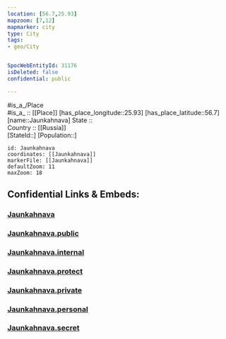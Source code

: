 ```yaml
---
location: [56.7,25.93] 
mapzoom: [7,12] 
mapmarker: city 
type: City
tags:
- geo/City


SpocWebEntityId: 31176
isDeleted: false
confidential: public

---
```

#is_a_/Place  
#is_a_ :: [[Place]] 
[has_place_longitude::25.93] 
[has_place_latitude::56.7] 
[name::Jaunkahnava] 
State ::  
Country :: [[Russia]]  
[StateId::] 
[Population::] 



```leaflet
id: Jaunkahnava
coordinates: [[Jaunkahnava]] 
markerFile: [[Jaunkahnava]] 
defaultZoom: 11 
maxZoom: 18
```


## Confidential Links & Embeds: 

### [Jaunkahnava](/_Standards/Earth/Continent/Europe/Europe~North/Latvia/Regions~Latvia/Vidzeme/counties~Vidzeme/Madona/City/Jaunkahnava.md) 

### [Jaunkahnava.public](/_public/Earth/Continent/Europe/Europe~North/Latvia/Regions~Latvia/Vidzeme/counties~Vidzeme/Madona/City/Jaunkahnava.public.md) 

### [Jaunkahnava.internal](/_internal/Earth/Continent/Europe/Europe~North/Latvia/Regions~Latvia/Vidzeme/counties~Vidzeme/Madona/City/Jaunkahnava.internal.md) 

### [Jaunkahnava.protect](/_protect/Earth/Continent/Europe/Europe~North/Latvia/Regions~Latvia/Vidzeme/counties~Vidzeme/Madona/City/Jaunkahnava.protect.md) 

### [Jaunkahnava.private](/_private/Earth/Continent/Europe/Europe~North/Latvia/Regions~Latvia/Vidzeme/counties~Vidzeme/Madona/City/Jaunkahnava.private.md) 

### [Jaunkahnava.personal](/_personal/Earth/Continent/Europe/Europe~North/Latvia/Regions~Latvia/Vidzeme/counties~Vidzeme/Madona/City/Jaunkahnava.personal.md) 

### [Jaunkahnava.secret](/_secret/Earth/Continent/Europe/Europe~North/Latvia/Regions~Latvia/Vidzeme/counties~Vidzeme/Madona/City/Jaunkahnava.secret.md)

